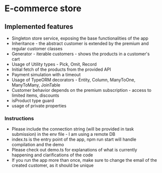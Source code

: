 # E-commerce store

## Implemented features

- Singleton store service, exposing the base functionalities of the app
- Inheritance - the abstract customer is extended by the premium and regular customer classes
- Generator - iterable customers - shows the products in a customer's cart
- Usage of Utility types - Pick, Omit, Record
- Initial fetch of the products from the provided API
- Payment simulation with a timeout
- Usage of TypeORM decorators - Entity, Column, ManyToOne, ManyToMany, JoinTable
- Customer behavior depends on the premium subscription - access to limited items, discounts
- isProduct type guard
- usage of private properties

### Instructions

- Please include the connection string (will be provided in task submission) in the env file - I am using a remote DB
- index.ts is the entry point of the app, npm run start will handle compilation and the demo
- Please check out demo.ts for explanations of what is currently happening and clarifications of the code
- If you run the app more than once, make sure to change the email of the created customer, as it should be unique 
